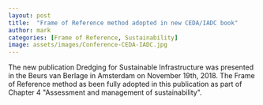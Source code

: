 ```yaml
---
layout: post
title:  "Frame of Reference method adopted in new CEDA/IADC book"
author: mark
categories: [Frame of Reference, Sustainability]
image: assets/images/Conference-CEDA-IADC.jpg
---
```

The new publication Dredging for Sustainable Infrastructure was presented in the Beurs van Berlage in Amsterdam on November 19th, 2018. The Frame of Reference method as been fully adopted in this publication as part of Chapter 4 "Assessment and management of sustainability".